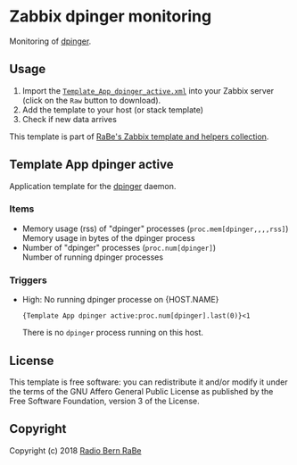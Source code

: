 # Zabbix dpinger monitoring
Monitoring of [dpinger](https://github.com/dennypage/dpinger).

## Usage
1. Import the
   [`Template_App_dpinger_active.xml`](Template_App_dpinger_active.xml)
   into your Zabbix server (click on the `Raw` button to download).
2. Add the template to your host (or stack template)
3. Check if new data arrives

This template is part of [RaBe's Zabbix template and helpers
collection](https://github.com/radiorabe/rabe-zabbix).
## Template App dpinger active
Application template for the [dpinger](https://github.com/dennypage/dpinger) daemon.
### Items
* Memory usage (rss) of "dpinger" processes (`proc.mem[dpinger,,,,rss]`)  
  Memory usage in bytes of the dpinger process
* Number of "dpinger" processes (`proc.num[dpinger]`)  
  Number of running dpinger processes
### Triggers
* High: No running dpinger processe on {HOST.NAME}
  ```
  {Template App dpinger active:proc.num[dpinger].last(0)}<1
  ```
  There is no `dpinger` process running on this host.

## License
This template is free software: you can redistribute it and/or modify it under
the terms of the GNU Affero General Public License as published by the Free
Software Foundation, version 3 of the License.

## Copyright
Copyright (c) 2018 [Radio Bern RaBe](http://www.rabe.ch)
